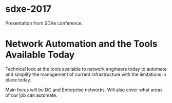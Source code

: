 # sdxe-2017
Presentation from SDXe conference. 

# Network Automation and the Tools Available Today

Technical look at the tools available to network engineers today to automate and simplify the management of current infrastructure with the limitations in place today. 

Main focus will be DC and Enterprise networks. Will also cover what areas of our job can automate.
